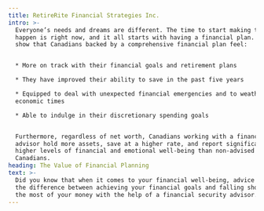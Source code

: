```yaml
---
title: RetireRite Financial Strategies Inc.
intro: >-
  Everyone’s needs and dreams are different. The time to start making them
  happen is right now, and it all starts with having a financial plan. Studies
  show that Canadians backed by a comprehensive financial plan feel:


  * More on track with their financial goals and retirement plans

  * They have improved their ability to save in the past five years

  * Equipped to deal with unexpected financial emergencies and to weather tough
  economic times

  * Able to indulge in their discretionary spending goals


  Furthermore, regardless of net worth, Canadians working with a financial
  advisor hold more assets, save at a higher rate, and report significantly
  higher levels of financial and emotional well-being than non-advised
  Canadians.
heading: The Value of Financial Planning
text: >-
  Did you know that when it comes to your financial well-being, advice may be
  the difference between achieving your financial goals and falling short? Make
  the most of your money with the help of a financial security advisor.
---
```


